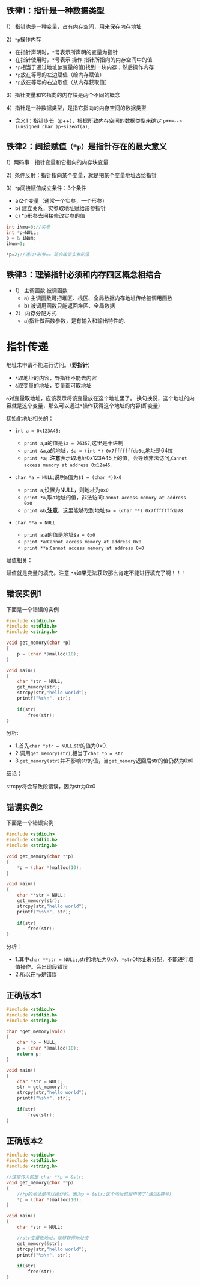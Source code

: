 ## 铁律1：指针是一种数据类型

1）	指针也是一种变量，占有内存空间，用来保存内存地址

2）`*p`操作内存

* 在指针声明时，`*`号表示所声明的变量为指针
* 在指针使用时，`*`号表示 操作 指针所指向的内存空间中的值
* `*p`相当于通过地址(p变量的值)找到一块内存；然后操作内存
* `*p`放在等号的左边赋值（给内存赋值）
* `*p`放在等号的右边取值（从内存获取值）

3）指针变量和它指向的内存块是两个不同的概念

4）指针是一种数据类型，是指它指向的内存空间的数据类型
* 含义1：指针步长（p++），根据所致内存空间的数据类型来确定
`p++=-->(unsigned char )p+sizeof(a);`

## 铁律2：间接赋值`（*p）`是指针存在的最大意义 

1）两码事：指针变量和它指向的内存块变量

2）条件反射：指针指向某个变量，就是把某个变量地址否给指针

3）`*p`间接赋值成立条件：3个条件 

* a)2个变量（通常一个实参，一个形参）
* b) 建立关系，实参取地址赋给形参指针 
* c) *p形参去间接修改实参的值 

```c
int iNmu=0;//实参
int *p=NULL;
p = & iNum;
iNum=1;

*p=2;//通过*形参== 简介改变实参的值

```

## 铁律3：理解指针必须和内存四区概念相结合

* 1）	主调函数 被调函数  
	* a)	主调函数可把堆区、栈区、全局数据内存地址传给被调用函数
	* b)	被调用函数只能返回堆区、全局数据
* 2）	内存分配方式
	* a)指针做函数参数，是有输入和输出特性的.


# 指针传递

地址未申请不能进行访问。（**野指针**）

* `*`取地址的内容，野指针不能去内容
* `&`取变量的地址，变量都可取地址

`&`对变量取地址，应该表示将该变量放在这个地址里了。
换句换说，这个地址的内容就是这个变量，那么可以通过`*`操作获得这个地址的内容(即变量)

初始化地址相关的：

* `int a = 0x123A45;`
	* `print a`,a的值是`$a = 76357`,这里是十进制
	* `print &a`,a的地址，`$a = (int *) 0x7fffffffda6c`,地址是64位
	* `print *a;`,**注意**表示取地址0x123A45上的值，会导致非法访问,`Cannot access memory at address 0x12a45`.
* `char *a = NULL`;说明a值为`$1 = (char *)0x0`
	* `print a`,设置为NULL，则地址为`0x0`
	* `print *a`,取a地址的值，非法访问`Cannot access memory at address 0x0`
	* `print &b`,**注意**，这里能够取到地址`$a = (char **) 0x7fffffffda78`

* `char **a = NULL`
	* `print a`:a的值是地址`$a = 0x0`
	* `print *a`:`Cannot access memory at address 0x0`
	* `print **a`:`Cannot access memory at address 0x0`

赋值相关：

赋值就是变量的填充。注意,`*a`如果无法获取那么肯定不能进行填充了啊！！！


## 错误实例1
下面是一个错误的实例

```c
#include <stdio.h>
#include <stdlib.h>
#include <string.h>

void get_memory(char *p)
{
	p = (char *)malloc(10);
}

void main()
{
	char *str = NULL;
	get_memory(str);
	strcpy(str,"hello world");
	printf("%s\n", str);
	
	if(str)
		free(str);
}
```

分析:

* 1.首先`char *str = NULL`,str的值为0x0.
* 2.调用`get_memory(str)`,相当于`char *p = str`
* 3.`get_memory(str)`并不影响str的值，当`get_memory`返回后str的值仍然为0x0

结论：

strcpy将会导致段错误，因为str为0x0

## 错误实例2

下面是一个错误实例

```c
#include <stdio.h>
#include <stdlib.h>
#include <string.h>

void get_memory(char **p)
{
	*p = (char *)malloc(10);
}

void main()
{
	char **str = NULL;
	get_memory(str);
	strcpy(str,"hello world");
	printf("%s\n", str);
	
	if(str)
		free(str);
}
```

分析：

* 1.其中`char **str = NULL;`,str的地址为0x0，`*str`0地址未分配，不能进行取值操作。会出现段错误
* 2.所以在`*p`是错误

## 正确版本1

```c
#include <stdio.h>
#include <stdlib.h>
#include <string.h>

char *get_memory(void)
{
	char *p = NULL;
	p = (char *)malloc(10);
	return p;
}

void main()
{
	char *str = NULL;
	str = get_memory();
	strcpy(str,"hello world");
	printf("%s\n", str);
	
	if(str)
		free(str);
}
```

## 正确版本2

```c
#include <stdio.h>
#include <stdlib.h>
#include <string.h>

//这里传入的是 char **p = &str;
void get_memory(char **p)
{
	//*p的地址是可以操作的。因为p = &str;这个地址已经申请了(通过&符号)
	*p = (char *)malloc(10);
}

void main()
{
	char *str = NULL;

	//str变量取地址，能够获得地址值
	get_memory(&str);
	strcpy(str,"hello world");
	printf("%s\n", str);
	
	if(str)
		free(str);
}
```